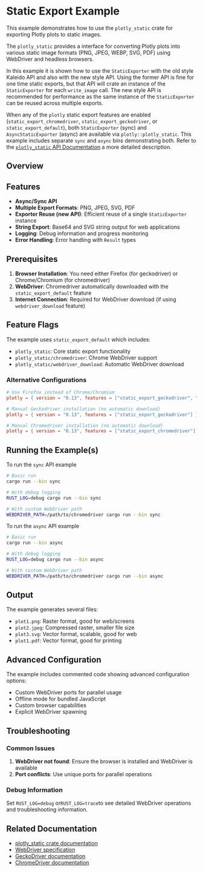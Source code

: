 # Static Export Example

This example demonstrates how to use the `plotly_static` crate for exporting Plotly plots to static images.

The `plotly_static` provides a interface for converting Plotly plots into various static image formats (PNG, JPEG, WEBP, SVG, PDF) using WebDriver and headless browsers.

In this example it is shown how to use the `StaticExporter` with the old style Kaleido API and also with the new style API. Using the former API is fine for one time static exports, but that API will crate an instance of the `StaticExporter` for each `write_image` call. The new style API is recommended for performance as the same instance of the `StaticExporter` can be reused across multiple exports.  

When any of the `plotly` static export features are enabled (`static_export_chromedriver`, `static_export_geckodriver`, or `static_export_default`), both `StaticExporter` (sync) and `AsyncStaticExporter` (async) are available via `plotly::plotly_static`. This example includes separate `sync` and `async` bins demonstrating both.  Refer to the [`plotly_static` API Documentation](https://docs.rs/plotly_static/) a more detailed description.

## Overview

## Features 

- **Async/Sync API**
- **Multiple Export Formats**: PNG, JPEG, SVG, PDF
- **Exporter Reuse (new API)**: Efficient reuse of a single `StaticExporter` instance
- **String Export**: Base64 and SVG string output for web applications
- **Logging**: Debug information and progress monitoring
- **Error Handling**: Error handling with `Result` types

## Prerequisites

1. **Browser Installation**: You need either Firefox (for geckodriver) or Chrome/Chromium (for chromedriver)
2. **WebDriver**: Chromedriver automatically downloaded with the `static_export_default` feature
3. **Internet Connection**: Required for WebDriver download (if using `webdriver_download` feature)

## Feature Flags

The example uses `static_export_default` which includes:
- `plotly_static`: Core static export functionality
- `plotly_static/chromedriver`: Chrome WebDriver support
- `plotly_static/webdriver_download`: Automatic WebDriver download

### Alternative Configurations

```toml
# Use Firefox instead of Chrome/Chromium 
plotly = { version = "0.13", features = ["static_export_geckodriver", "static_export_wd_download"] }

# Manual Geckodriver installation (no automatic download)
plotly = { version = "0.13", features = ["static_export_geckodriver"] }

# Manual Chromedriver installation (no automatic download)
plotly = { version = "0.13", features = ["static_export_chromedriver"] }
```

## Running the Example(s)

To run the `sync` API example 

```bash
# Basic run
cargo run --bin sync

# With debug logging
RUST_LOG=debug cargo run --bin sync

# With custom WebDriver path
WEBDRIVER_PATH=/path/to/chromedriver cargo run --bin sync
```

To run the `async` API example  

```bash
# Basic run
cargo run --bin async

# With debug logging
RUST_LOG=debug cargo run --bin async

# With custom WebDriver path
WEBDRIVER_PATH=/path/to/chromedriver cargo run --bin async
```

## Output

The example generates several files:
- `plot1.png`: Raster format, good for web/screens
- `plot2.jpeg`: Compressed raster, smaller file size
- `plot3.svg`: Vector format, scalable, good for web
- `plot1.pdf`: Vector format, good for printing

## Advanced Configuration

The example includes commented code showing advanced configuration options:
- Custom WebDriver ports for parallel usage
- Offline mode for bundled JavaScript 
- Custom browser capabilities
- Explicit WebDriver spawning

## Troubleshooting

### Common Issues

1. **WebDriver not found**: Ensure the browser is installed and WebDriver is available
2. **Port conflicts**: Use unique ports for parallel operations

### Debug Information

Set `RUST_LOG=debug` or`RUST_LOG=trace`to see detailed WebDriver operations and troubleshooting information.

## Related Documentation

- [plotly_static crate documentation](https://docs.rs/plotly_static/)
- [WebDriver specification](https://w3c.github.io/webdriver/)
- [GeckoDriver documentation](https://firefox-source-docs.mozilla.org/testing/geckodriver/)
- [ChromeDriver documentation](https://chromedriver.chromium.org/) 
